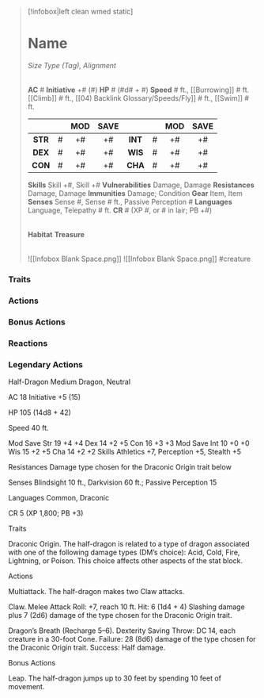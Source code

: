 > [!infobox|left clean wmed static]
> # Name
> *Size Type (Tag), Alignment*
> 
> | |
> | - |
> **AC** # **Initiative** +# (#)
> **HP** # (#d# + #)
> **Speed** # ft., [[Burrowing]] # ft. [[Climb]] # ft., [[04) Backlink Glossary/Speeds/Fly]] # ft., [[Swim]] # ft.
> 
> | | | MOD | SAVE | | | MOD | SAVE |
> | :-: | :-: | :-: | :-: | :-: | :-: | :-: | :-: |
> | **STR** | # | +# | +# | **INT** | # | +# | +# | 
> | **DEX** | # | +# | +# | **WIS** | # | +# | +# |
> | **CON** | # | +# | +# | **CHA** | # | +# | +# |
> **Skills** Skill +#, Skill +#
> **Vulnerabilities** Damage, Damage
> **Resistances** Damage, Damage
> **Immunities** Damage; Condition
> **Gear** Item, Item
> **Senses** Sense #, Sense # ft., Passive Perception #
> **Languages** Language, Telepathy # ft.
> **CR** # (XP #, or # in lair; PB +#)
>
> | |
> | - |
> **Habitat**
> **Treasure**
> 
> | |
> | - |
> ![[Infobox Blank Space.png]]
> ![[Infobox Blank Space.png]]
> #creature 


### Traits
### Actions
### Bonus Actions
### Reactions
### Legendary Actions
Half-Dragon
Medium Dragon, Neutral

AC 18 Initiative +5 (15)

HP 105 (14d8 + 42)

Speed 40 ft.

Mod	Save
Str	19	+4	+4
Dex	14	+2	+5
Con	16	+3	+3
Mod	Save
Int	10	+0	+0
Wis	15	+2	+5
Cha	14	+2	+2
Skills Athletics +7, Perception +5, Stealth +5

Resistances Damage type chosen for the Draconic Origin trait below

Senses Blindsight 10 ft., Darkvision 60 ft.; Passive Perception 15

Languages Common, Draconic

CR 5 (XP 1,800; PB +3)

Traits

Draconic Origin. The half-dragon is related to a type of dragon associated with one of the following damage types (DM’s choice): Acid, Cold, Fire, Lightning, or Poison. This choice affects other aspects of the stat block.

Actions

Multiattack. The half-dragon makes two Claw attacks.

Claw. Melee Attack Roll: +7, reach 10 ft. Hit: 6 (1d4 + 4) Slashing damage plus 7 (2d6) damage of the type chosen for the Draconic Origin trait.

Dragon’s Breath (Recharge 5–6). Dexterity Saving Throw: DC 14, each creature in a 30-foot Cone. Failure: 28 (8d6) damage of the type chosen for the Draconic Origin trait. Success: Half damage.

Bonus Actions

Leap. The half-dragon jumps up to 30 feet by spending 10 feet of movement.
